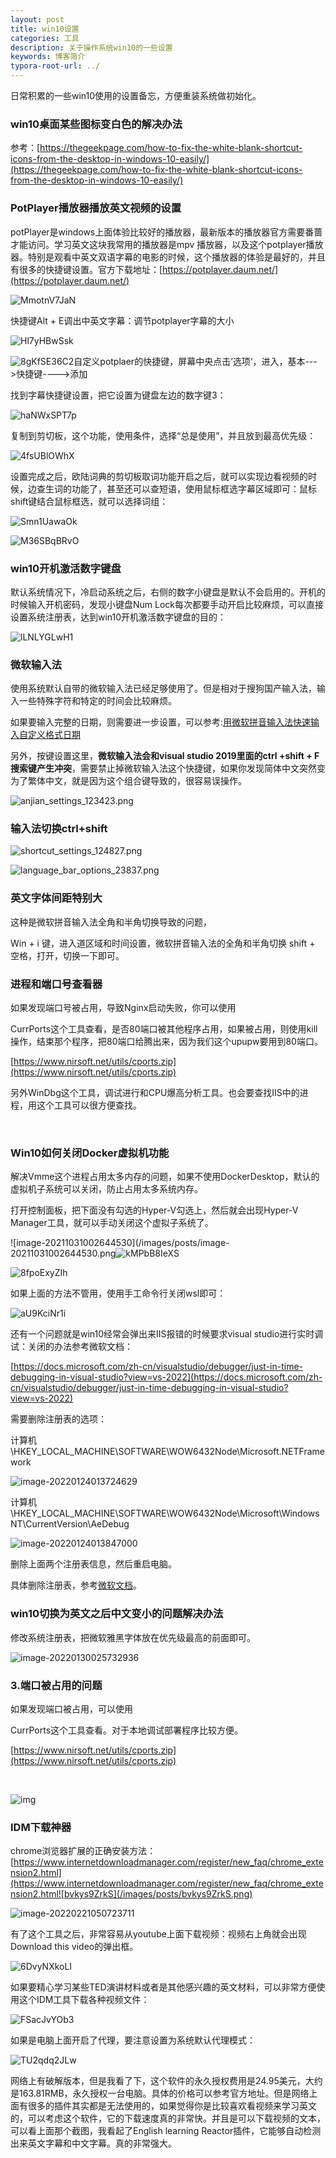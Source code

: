 ```yaml
---
layout: post
title: win10设置
categories: 工具
description: 关于操作系统win10的一些设置
keywords: 博客简介
typora-root-url: ../
---
```

日常积累的一些win10使用的设置备忘，方便重装系统做初始化。

### win10桌面某些图标变白色的解决办法

参考：[https://thegeekpage.com/how-to-fix-the-white-blank-shortcut-icons-from-the-desktop-in-windows-10-easily/](https://thegeekpage.com/how-to-fix-the-white-blank-shortcut-icons-from-the-desktop-in-windows-10-easily/)

### PotPlayer播放器播放英文视频的设置

potPlayer是windows上面体验比较好的播放器，最新版本的播放器官方需要番蔷才能访问。学习英文这块我常用的播放器是mpv 播放器，以及这个potplayer播放器。特别是观看中英文双语字幕的电影的时候，这个播放器的体验是最好的，并且有很多的快捷键设置。官方下载地址：[https://potplayer.daum.net/](https://potplayer.daum.net/)

![MmotnV7JaN](/images/posts/MmotnV7JaN.png)

快捷键Alt + E调出中英文字幕：调节potplayer字幕的大小

![Hl7yHBwSsk](/images/posts/Hl7yHBwSsk.png)

![8gKfSE36C2](/images/posts/8gKfSE36C2.png)自定义potplaer的快捷键，屏幕中央点击’选项‘，进入，基本--->快捷键---->添加

找到字幕快捷键设置，把它设置为键盘左边的数字键3：

![haNWxSPT7p](/images/posts/haNWxSPT7p.png)

复制到剪切板，这个功能，使用条件，选择“总是使用”，并且放到最高优先级：

![4fsUBlOWhX](/images/posts/4fsUBlOWhX.png)



设置完成之后，欧陆词典的剪切板取词功能开启之后，就可以实现边看视频的时候，边查生词的功能了，甚至还可以查短语，使用鼠标框选字幕区域即可：鼠标shift键结合鼠标框选，就可以选择词组：

![Smn1UawaOk](/images/posts/Smn1UawaOk.png)

![M36SBqBRvO](/images/posts/M36SBqBRvO.png)

### win10开机激活数字键盘

默认系统情况下，冷启动系统之后，右侧的数字小键盘是默认不会启用的。开机的时候输入开机密码，发现小键盘Num Lock每次都要手动开启比较麻烦，可以直接设置系统注册表，达到win10开机激活数字键盘的目的：

![lLNLYGLwH1](/images/posts/lLNLYGLwH1.png)

### 微软输入法

使用系统默认自带的微软输入法已经足够使用了。但是相对于搜狗国产输入法，输入一些特殊字符和特定的时间会比较麻烦。

如果要输入完整的日期，则需要进一步设置，可以参考:[用微软拼音输入法快速输入自定义格式日期](https://blog.walterlv.com/ime/2017/09/18/date-time-format-using-microsoft-pinyin.html)

另外，按键设置这里，**微软输入法会和visual studio 2019里面的ctrl +shift + F搜索键产生冲突**，需要禁止掉微软输入法这个快捷键，如果你发现简体中文突然变为了繁体中文，就是因为这个组合键导致的，很容易误操作。

![anjian_settings_123423.png](/images/posts/anjian_settings_123423.png)

### 输入法切换ctrl+shift

![shortcut_settings_124827.png](/images/posts/shortcut_settings_124827.png)

![language_bar_options_23837.png](/images/posts/language_bar_options_23837.png)



### 英文字体间距特别大

这种是微软拼音输入法全角和半角切换导致的问题，

Win + i 键，进入道区域和时间设置，微软拼音输入法的全角和半角切换 shift + 空格，打开，切换一下即可。

### 进程和端口号查看器

如果发现端口号被占用，导致Nginx启动失败，你可以使用

CurrPorts这个工具查看，是否80端口被其他程序占用，如果被占用，则使用kill操作，结束那个程序，把80端口给腾出来，因为我们这个upupw要用到80端口。

[https://www.nirsoft.net/utils/cports.zip](https://www.nirsoft.net/utils/cports.zip)

另外WinDbg这个工具，调试进行和CPU爆高分析工具。也会要查找IIS中的进程，用这个工具可以很方便查找。

​                               

###  Win10如何关闭Docker虚拟机功能

解决Vmme这个进程占用太多内存的问题，如果不使用DockerDesktop，默认的虚拟机子系统可以关闭，防止占用太多系统内存。

打开控制面板，把下面没有勾选的Hyper-V勾选上，然后就会出现Hyper-V Manager工具，就可以手动关闭这个虚拟子系统了。

![image-20211031002644530](/images/posts/image-20211031002644530.png![kMPbB8IeXS](/images/posts/kMPbB8IeXS.png)

![8fpoExyZIh](/images/posts/8fpoExyZIh.png)

如果上面的方法不管用，使用手工命令行关闭wsl即可：

![aU9KciNr1i](/images/posts/aU9KciNr1i.png)

还有一个问题就是win10经常会弹出来IIS报错的时候要求visual studio进行实时调试：关闭的办法参考微软文档：

[https://docs.microsoft.com/zh-cn/visualstudio/debugger/just-in-time-debugging-in-visual-studio?view=vs-2022](https://docs.microsoft.com/zh-cn/visualstudio/debugger/just-in-time-debugging-in-visual-studio?view=vs-2022)



需要删除注册表的选项：

计算机\HKEY_LOCAL_MACHINE\SOFTWARE\WOW6432Node\Microsoft\.NETFramework

![image-20220124013724629](/images/posts/image-20220124013724629.png)

计算机\HKEY_LOCAL_MACHINE\SOFTWARE\WOW6432Node\Microsoft\Windows NT\CurrentVersion\AeDebug

![image-20220124013847000](/images/posts/image-20220124013847000.png)

删除上面两个注册表信息，然后重启电脑。

具体删除注册表，参考[微软文档](https://docs.microsoft.com/zh-cn/visualstudio/debugger/debug-using-the-just-in-time-debugger?view=vs-2022#disable-just-in-time-debugging-from-the-windows-registry)。



### win10切换为英文之后中文变小的问题解决办法

修改系统注册表，把微软雅黑字体放在优先级最高的前面即可。

![image-20220130025732936](/images/posts/image-20220130025732936.png)



### 3.端口被占用的问题

如果发现端口被占用，可以使用

CurrPorts这个工具查看。对于本地调试部署程序比较方便。

[https://www.nirsoft.net/utils/cports.zip](https://www.nirsoft.net/utils/cports.zip)

​                               

 ![img](../images/posts/(R5S7%_%SBF7_ST`ULQ)X]X.png)

### IDM下载神器

chrome浏览器扩展的正确安装方法：[https://www.internetdownloadmanager.com/register/new_faq/chrome_extension2.html](https://www.internetdownloadmanager.com/register/new_faq/chrome_extension2.html![bvkys9ZrkS](/images/posts/bvkys9ZrkS.png)

![image-20220221050723711](/images/posts/image-20220221050723711.png)

有了这个工具之后，非常容易从youtube上面下载视频：视频右上角就会出现Download this video的弹出框。

![6DvyNXkoLI](/images/posts/6DvyNXkoLI.png)

如果要精心学习某些TED演讲材料或者是其他感兴趣的英文材料，可以非常方便使用这个IDM工具下载各种视频文件：

![FSacJvYOb3](/images/posts/FSacJvYOb3.png)

如果是电脑上面开启了代理，要注意设置为系统默认代理模式：

![TU2qdq2JLw](/images/posts/TU2qdq2JLw.png)

网络上有破解版本，但是我看了下，这个软件的永久授权费用是24.95美元，大约是163.81RMB，永久授权一台电脑。具体的价格可以参考官方地址。但是网络上面有很多的插件其实都是无法使用的，如果觉得你是比较喜欢看视频来学习英文的，可以考虑这个软件，它的下载速度真的非常快。并且是可以下载视频的文本，可以看上面那个截图，我看起了English learning Reactor插件，它能够自动检测出来英文字幕和中文字幕。真的非常强大。
